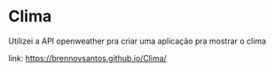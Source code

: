 # Clima
 Utilizei a API openweather pra criar uma aplicação pra mostrar o clima 
 
 link: https://brennovsantos.github.io/Clima/
